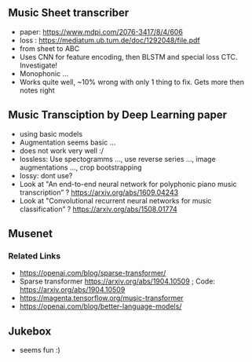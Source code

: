## Music Sheet transcriber

* paper: <https://www.mdpi.com/2076-3417/8/4/606>
* loss : <https://mediatum.ub.tum.de/doc/1292048/file.pdf>
* from sheet to ABC
* Uses CNN for feature encoding, then BLSTM and special loss CTC. Investigate!
* Monophonic ...
* Works quite well, ~10% wrong with only 1 thing to fix. Gets more then notes right

## Music Transciption by Deep Learning paper

* using basic models
* Augmentation seems basic ...
* does not work very well :/
* lossless: Use spectogramms ..., use reverse series ..., image augmentations ..., crop bootstrapping
* lossy: dont use?
* Look at "An end-to-end neural network for polyphonic piano music transcription” ? <https://arxiv.org/abs/1609.04243>
* Look at "Convolutional recurrent neural networks for music classification” ? <https://arxiv.org/abs/1508.01774>


## Musenet

### Related Links

* <https://openai.com/blog/sparse-transformer/>
* Sparse transformer <https://arxiv.org/abs/1904.10509> ; Code: <https://arxiv.org/abs/1904.10509>
* <https://magenta.tensorflow.org/music-transformer>
* <https://openai.com/blog/better-language-models/>

## Jukebox

* seems fun :)
